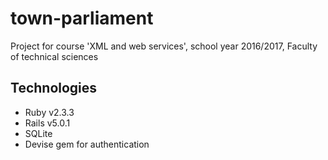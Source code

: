 # town-parliament
Project for course 'XML and web services', school year 2016/2017, Faculty of technical sciences


## Technologies

- Ruby v2.3.3
- Rails v5.0.1
- SQLite 
- Devise gem for authentication